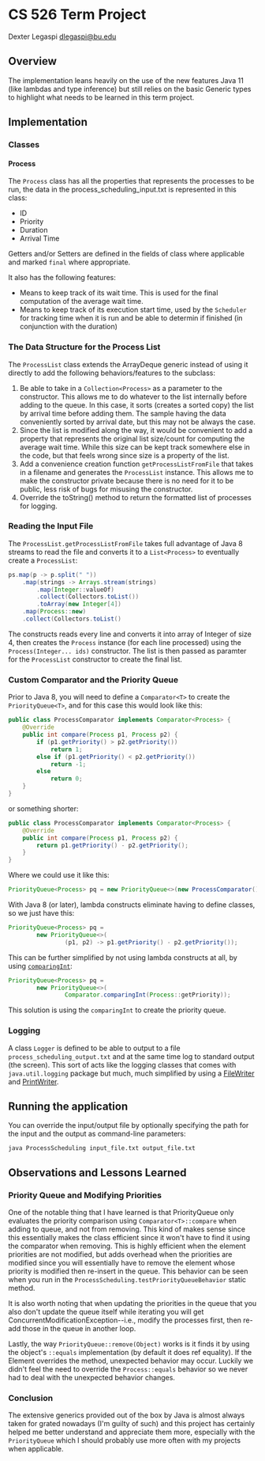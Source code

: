 # CS 526 Term Project

Dexter Legaspi
dlegaspi@bu.edu

## Overview

The implementation leans heavily on the use of the new features Java 11 (like lambdas and type inference) but still relies on the basic Generic types to highlight what needs to be learned in this term project.

## Implementation

### Classes

#### Process
The `Process` class has all the properties that represents the processes to be run, the data in the process_scheduling_input.txt is represented in this class:

- ID
- Priority
- Duration
- Arrival Time

Getters and/or Setters are defined in the fields of class where applicable and marked `final` where appropriate.

It also has the following features:

- Means to keep track of its wait time.  This is used for the final computation of the average wait time.
- Means to keep track of its execution start time, used by the `Scheduler` for tracking time when it is run and be able to determin if finished (in conjunction with the duration)

### The Data Structure for the Process List

The `ProcessList` class extends the ArrayDeque<T> generic instead of using it directly to add the following behaviors/features to the subclass:

1. Be able to take in a `Collection<Process>` as a parameter to the constructor.  This allows me to do whatever to the list internally before adding to the queue.  In this case, it sorts (creates a sorted copy) the list by arrival time before adding them.  The sample having the data conveniently sorted by arrival date, but this may not be always the case.
2. Since the list is modified along the way, it would be convenient to add a property that represents the original list size/count for computing the average wait time.  While this size can be kept track somewhere else in the code, but that feels wrong since size is a property of the list.
3. Add a convenience creation function `getProcessListFromFile` that takes in a filename and generates the `ProcessList` instance.  This allows me to make the constructor private because there is no need for it to be public, less risk of bugs for misusing the constructor.
4. Override the toString() method to return the formatted list of processes for logging.

### Reading the Input File

The `ProcessList.getProcessListFromFile` takes full advantage of Java 8 streams to read the file and converts it to a `List<Process>` to eventually create a `ProcessList`:

```java
ps.map(p -> p.split(" "))
    .map(strings -> Arrays.stream(strings)
        .map(Integer::valueOf)
        .collect(Collectors.toList())
        .toArray(new Integer[4])
    .map(Process::new)
    .collect(Collectors.toList()
```

The constructs reads every line and converts it into array of Integer of size 4, then creates the `Process` instance (for each line processed) using the `Process(Integer... ids)` constructor.  The list is then passed as paramter for the `ProcessList` constructor to create the final list.

### Custom Comparator and the Priority Queue

Prior to Java 8, you will need to define a `Comparator<T>` to create the `PriorityQueue<T>`, and for this  case this would look like this:

```java
public class ProcessComparator implements Comparator<Process> {
    @Override
    public int compare(Process p1, Process p2) {
        if (p1.getPriority() > p2.getPriority())
            return 1;
        else if (p1.getPriority() < p2.getPriority())
            return -1;
        else 
            return 0;
    }
}
```

or something shorter:

```java
public class ProcessComparator implements Comparator<Process> {
    @Override
    public int compare(Process p1, Process p2) {
        return p1.getPriority() - p2.getPriority();
    }
}
```

Where we could use it like this:

```java
PriorityQueue<Process> pq = new PriorityQueue<>(new ProcessComparator());
```

With Java 8 (or later), lambda constructs eliminate having to define classes, so we just have this:

```java
PriorityQueue<Process> pq = 
        new PriorityQueue<>(
                (p1, p2) -> p1.getPriority() - p2.getPriority());
```

This can be further simplified by not using lambda constructs at all, by using [`comparingInt`](https://docs.oracle.com/javase/8/docs/api/java/util/Comparator.html#comparingInt-java.util.function.ToIntFunction-):

```java
PriorityQueue<Process> pq = 
        new PriorityQueue<>(
                Comparator.comparingInt(Process::getPriority));
```

This solution is using the `comparingInt` to create the priority queue.

### Logging

A class `Logger` is defined to be able to output to a file `process_scheduling_output.txt` and at the same time log to standard output (the screen).  This sort of acts like the logging classes that comes with `java.util.logging` package but much, much simplified by using a [FileWriter](https://docs.oracle.com/javase/8/docs/api/java/io/FileWriter.html) and [PrintWriter](https://docs.oracle.com/javase/8/docs/api/java/io/PrintWriter.html).

## Running the application

You can override the input/output file by optionally specifying the path for the input and the output as command-line parameters:

```shell
java ProcessScheduling input_file.txt output_file.txt
```

## Observations and Lessons Learned

### Priority Queue and Modifying Priorities
One of the notable thing that I have learned is that PriorityQueue only evaluates the priority comparison using `Comparator<T>::compare` when adding to queue, and not from removing.  This kind of makes sense since this essentially makes the class efficient since it won't have to find it using the comparator when removing.  This is highly efficient when the element priorities are not modified, but adds overhead when the priorities are modified since you will essentially have to remove the element whose priority is modified then re-insert in the queue. This behavior can be seen when you run in the `ProcessScheduling.testPriorityQueueBehavior` static method.

It is also worth noting that when updating the priorities in the queue that you also don't update the queue itself while iterating you will get ConcurrentModificationException--i.e., modify the processes first, then re-add those in the queue in another loop.

Lastly, the way `PriorityQueue::remove(Object)` works is it finds it by using the object's `::equals` implementation (by default it does ref equality).  If the Element overrides the method, unexpected behavior may occur.  Luckily we didn't feel the need to override the `Process::equals` behavior so we never had to deal with the unexpected behavior changes.

### Conclusion
The extensive generics provided out of the box by Java is almost always taken for grated nowadays (I'm guilty of such) and this project has certainly helped me better understand and appreciate them more, especially with the `PriorityQueue` which I should probably use more often with my projects when applicable.


